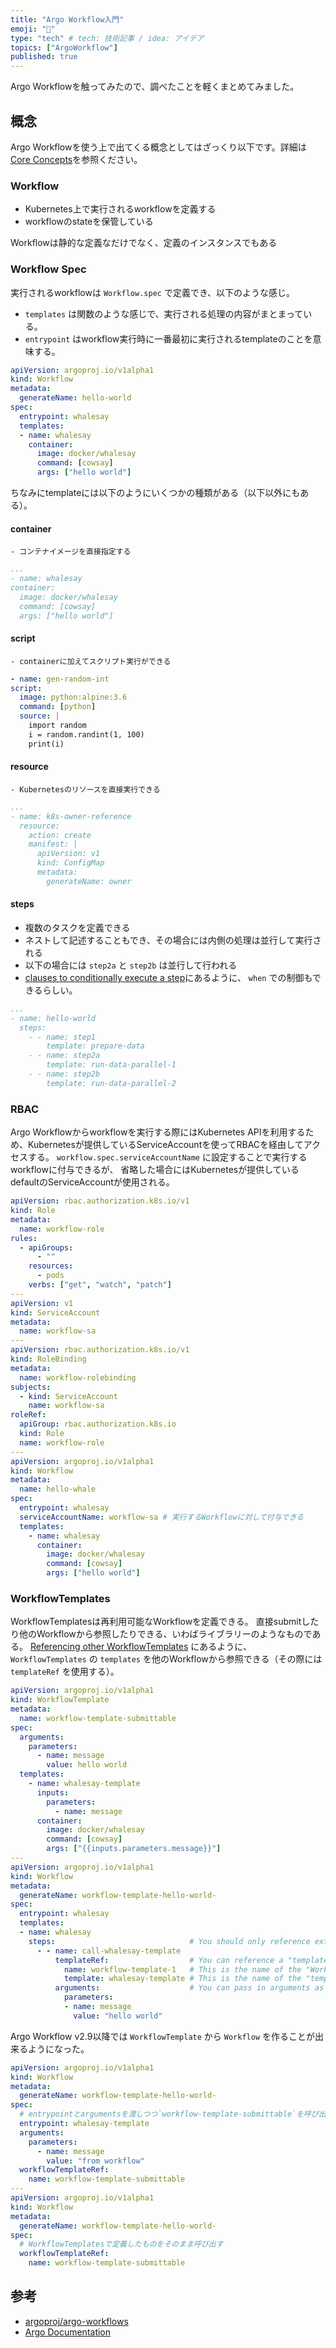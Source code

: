```yaml
---
title: "Argo Workflow入門"
emoji: "🦔"
type: "tech" # tech: 技術記事 / idea: アイデア
topics: ["ArgoWorkflow"]
published: true
---
```


Argo Workflowを触ってみたので、調べたことを軽くまとめてみました。

## 概念
Argo Workflowを使う上で出てくる概念としてはざっくり以下です。詳細は[Core Concepts](https://argoproj.github.io/argo-workflows/workflow-concepts/)を参照ください。

### Workflow
- Kubernetes上で実行されるworkflowを定義する
- workflowのstateを保管している

Workflowは静的な定義なだけでなく、定義のインスタンスでもある

### Workflow Spec
実行されるworkflowは `Workflow.spec` で定義でき、以下のような感じ。
- `templates` は関数のような感じで、実行される処理の内容がまとまっている。
- `entrypoint` はworkflow実行時に一番最初に実行されるtemplateのことを意味する。

```yaml
apiVersion: argoproj.io/v1alpha1
kind: Workflow
metadata:
  generateName: hello-world
spec:
  entrypoint: whalesay
  templates:
  - name: whalesay
    container:
      image: docker/whalesay
      command: [cowsay]
      args: ["hello world"]
```


ちなみにtemplateには以下のようにいくつかの種類がある（以下以外にもある）。

#### container
    - コンテナイメージを直接指定する
```yaml
...
- name: whalesay
container:
  image: docker/whalesay
  command: [cowsay]
  args: ["hello world"]
```

#### script
    - containerに加えてスクリプト実行ができる
```yaml
- name: gen-random-int
script:
  image: python:alpine:3.6
  command: [python]
  source: |
    import random
    i = random.randint(1, 100)
    print(i)
```

#### resource
    - Kubernetesのリソースを直接実行できる

```yaml
...
- name: k8s-owner-reference
  resource:
    action: create
    manifest: |
      apiVersion: v1
      kind: ConfigMap
      metadata:
        generateName: owner
```

#### steps
  - 複数のタスクを定義できる
  - ネストして記述することもでき、その場合には内側の処理は並行して実行される
  - 以下の場合には `step2a` と `step2b` は並行して行われる
  - [clauses to conditionally execute a step](https://argoproj.github.io/argo-workflows/examples/coinflip.yaml)にあるように、 `when` での制御もできるらしい。

```yaml
...
- name: hello-world
  steps:
    - - name: step1
        template: prepare-data
    - - name: step2a
        template: run-data-parallel-1
    - - name: step2b
        template: run-data-parallel-2
```

### RBAC
Argo Workflowからworkflowを実行する際にはKubernetes APIを利用するため、Kubernetesが提供しているServiceAccountを使ってRBACを経由してアクセスする。
`workflow.spec.serviceAccountName` に設定することで実行するworkflowに付与できるが、 省略した場合にはKubernetesが提供しているdefaultのServiceAccountが使用される。

```yaml
apiVersion: rbac.authorization.k8s.io/v1
kind: Role
metadata:
  name: workflow-role
rules:
  - apiGroups:
      - ""
    resources:
      - pods
    verbs: ["get", "watch", "patch"]
---
apiVersion: v1
kind: ServiceAccount
metadata:
  name: workflow-sa
---
apiVersion: rbac.authorization.k8s.io/v1
kind: RoleBinding
metadata:
  name: workflow-rolebinding
subjects:
  - kind: ServiceAccount
    name: workflow-sa
roleRef:
  apiGroup: rbac.authorization.k8s.io
  kind: Role
  name: workflow-role
---
apiVersion: argoproj.io/v1alpha1
kind: Workflow
metadata:
  name: hello-whale
spec:
  entrypoint: whalesay
  serviceAccountName: workflow-sa # 実行するWorkflowに対して付与できる
  templates:
    - name: whalesay
      container:
        image: docker/whalesay
        command: [cowsay]
        args: ["hello world"]
```

### WorkflowTemplates
WorkflowTemplatesは再利用可能なWorkflowを定義できる。
直接submitしたり他のWorkflowから参照したりできる、いわばライブラリーのようなものである。
[Referencing other WorkflowTemplates](https://argoproj.github.io/argo-workflows/workflow-templates/#referencing-other-workflowtemplates) にあるように、 `WorkflowTemplates` の `templates` を他のWorkflowから参照できる（その際には `templateRef` を使用する）。

```yaml
apiVersion: argoproj.io/v1alpha1
kind: WorkflowTemplate
metadata:
  name: workflow-template-submittable
spec:
  arguments:
    parameters:
      - name: message
        value: hello world
  templates:
    - name: whalesay-template
      inputs:
        parameters:
          - name: message
      container:
        image: docker/whalesay
        command: [cowsay]
        args: ["{{inputs.parameters.message}}"]
---
apiVersion: argoproj.io/v1alpha1
kind: Workflow
metadata:
  generateName: workflow-template-hello-world-
spec:
  entrypoint: whalesay
  templates:
  - name: whalesay
    steps:                              # You should only reference external "templates" in a "steps" or "dag" "template".
      - - name: call-whalesay-template
          templateRef:                  # You can reference a "template" from another "WorkflowTemplate" using this field
            name: workflow-template-1   # This is the name of the "WorkflowTemplate" CRD that contains the "template" you want
            template: whalesay-template # This is the name of the "template" you want to reference
          arguments:                    # You can pass in arguments as normal
            parameters:
            - name: message
              value: "hello world"
```

Argo Workflow v2.9以降では `WorkflowTemplate` から `Workflow` を作ることが出来るようになった。
```yaml
apiVersion: argoproj.io/v1alpha1
kind: Workflow
metadata:
  generateName: workflow-template-hello-world-
spec:
  # entrypointとargumentsを渡しつつ`workflow-template-submittable`を呼び出す
  entrypoint: whalesay-template
  arguments:
    parameters:
      - name: message
        value: "from workflow"
  workflowTemplateRef:
    name: workflow-template-submittable
---
apiVersion: argoproj.io/v1alpha1
kind: Workflow
metadata:
  generateName: workflow-template-hello-world-
spec:
  # WorkflowTemplatesで定義したものをそのまま呼び出す
  workflowTemplateRef:
    name: workflow-template-submittable
```

## 参考
- [argoproj/argo-workflows](https://github.com/argoproj/argo-workflows)
- [Argo Documentation](https://argoproj.github.io/argo-workflows/)
